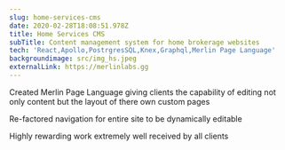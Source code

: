 ```yaml
---
slug: home-services-cms
date: 2020-02-28T18:08:51.978Z
title: Home Services CMS
subTitle: Content management system for home brokerage websites
tech: 'React,Apollo,PostrgresSQL,Knex,Graphql,Merlin Page Language'
backgroundimage: src/img_hs.jpeg
externalLink: https://merlinlabs.gg
---
```

Created Merlin Page Language giving clients the capability of editing not only content but the layout of there own custom pages

Re-factored navigation for entire site to be dynamically editable 

Highly rewarding work extremely well received by all clients
